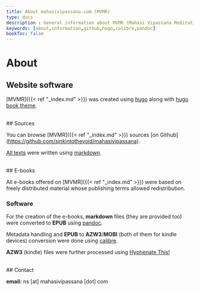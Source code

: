 ```yaml
---
title: About mahasivipassana.com (MVMR)
type: docs
description : General information about MVMR (Mahasi Vipassana Meditation Resources)
keywords: [about,information,github,hugo,calibre,pandoc] 
bookToc: false
---
```


# About

## Website software
[MVMR]({{< ref "_index.md" >}}) was created using [hugo](https://gohugo.io/) along with [hugo book  theme](https://github.com/alex-shpak/hugo-book). 

<br>
## Sources

You can browse [MVMR]({{< ref "_index.md" >}}) sources [on Github] (https://github.com/sinkintothevoid/mahasivipassana).

[All texts](https://github.com/sinkintothevoid/mahasivipassana/tree/master/content/docs) were written using [markdown](https://en.wikipedia.org/wiki/Markdown). 

<br>
## E-books

All e-books offered on [MVMR]({{< ref "_index.md" >}}) were based on freely distributed material whose publishing terms allowed redistribution.

### Software

For the creation of the e-books, **markdown** files (they are provided too) were converted to **EPUB** using [pandoc](https://pandoc.org/).

Metadata handling and **EPUB** to **AZW3**/**MOBI** (both of them for kindle devices) conversion were done using [calibre](https://calibre-ebook.com/).

**AZW3** (kindle) files were further processed using [Hyphenate This!](https://www.mobileread.com/forums/showthread.php?t=208534)

<br>
## Contact

**email:** ns [at] mahasivipassana [dot] com